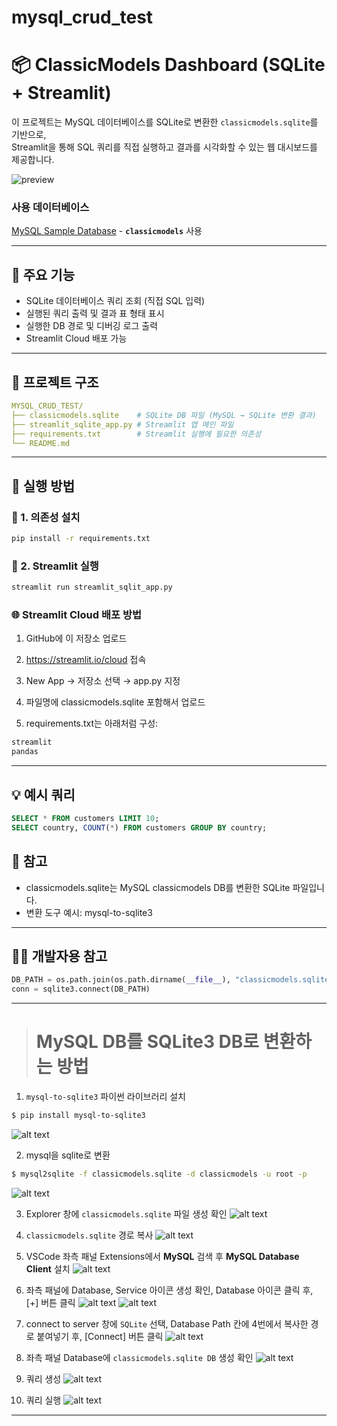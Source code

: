 # mysql_crud_test

# 📦 ClassicModels Dashboard (SQLite + Streamlit)

이 프로젝트는 MySQL 데이터베이스를 SQLite로 변환한 `classicmodels.sqlite`를 기반으로,  
Streamlit을 통해 SQL 쿼리를 직접 실행하고 결과를 시각화할 수 있는 웹 대시보드를 제공합니다.

![preview](https://img.shields.io/badge/Streamlit-Running-brightgreen?logo=streamlit)

### 사용 데이터베이스
[MySQL Sample Database](https://www.mysqltutorial.org/getting-started-with-mysql/mysql-sample-database/) - **`classicmodels`** 사용

---

## 🧰 주요 기능

- SQLite 데이터베이스 쿼리 조회 (직접 SQL 입력)
- 실행된 쿼리 출력 및 결과 표 형태 표시
- 실행한 DB 경로 및 디버깅 로그 출력
- Streamlit Cloud 배포 가능

---

## 📂 프로젝트 구조
```yaml
MYSQL_CRUD_TEST/ 
├── classicmodels.sqlite    # SQLite DB 파일 (MySQL → SQLite 변환 결과) 
├── streamlit_sqlite_app.py # Streamlit 앱 메인 파일 
├── requirements.txt        # Streamlit 실행에 필요한 의존성 
└── README.md
```

---

## 🚀 실행 방법

### 🔹 1. 의존성 설치

```bash
pip install -r requirements.txt
```

### 🔹 2. Streamlit 실행
```bash
streamlit run streamlit_sqlit_app.py
```

### 🌐 Streamlit Cloud 배포 방법
1. GitHub에 이 저장소 업로드

2. https://streamlit.io/cloud 접속

3. New App → 저장소 선택 → app.py 지정

4. 파일명에 classicmodels.sqlite 포함해서 업로드

5. requirements.txt는 아래처럼 구성:
```python
streamlit
pandas
```

---

## 💡 예시 쿼리
```sql
SELECT * FROM customers LIMIT 10;
SELECT country, COUNT(*) FROM customers GROUP BY country;
```


## 📌 참고
- classicmodels.sqlite는 MySQL classicmodels DB를 변환한 SQLite 파일입니다.
- 변환 도구 예시: mysql-to-sqlite3

---

## 🧑‍💻 개발자용 참고
```python
DB_PATH = os.path.join(os.path.dirname(__file__), "classicmodels.sqlite")
conn = sqlite3.connect(DB_PATH)
```

---

> # MySQL DB를 SQLite3 DB로 변환하는 방법

1. `mysql-to-sqlite3` 파이썬 라이브러리 설치
```bash
$ pip install mysql-to-sqlite3
```
![alt text](스크린샷(65).png)

2. mysql을 sqlite로 변환
```bash
$ mysql2sqlite -f classicmodels.sqlite -d classicmodels -u root -p
```
![alt text](스크린샷(66).png)

3. Explorer 창에 `classicmodels.sqlite` 파일 생성 확인
![alt text](스크린샷(67).png)

4. `classicmodels.sqlite` 경로 복사
![alt text](스크린샷(68).png)

5. VSCode 좌측 패널 Extensions에서 **MySQL** 검색 후 **MySQL Database Client** 설치
![alt text](스크린샷(62)-1.png)

6. 좌측 패널에 Database, Service 아이콘 생성 확인, Database 아이콘 클릭 후, [+] 버튼 클릭
![alt text](스크린샷(63).png)
![alt text](스크린샷(63)-1.png)

7. connect to server 창에 `SQLite` 선택, Database Path 칸에 4번에서 복사한 경로 붙여넣기 후, [Connect] 버튼 클릭
![alt text](스크린샷(69).png)

8. 좌측 패널 Database에 `classicmodels.sqlite DB` 생성 확인
![alt text](스크린샷(71).png)

9. 쿼리 생성
![alt text](스크린샷(72).png)

10. 쿼리 실행
![alt text](스크린샷(73).png)

---